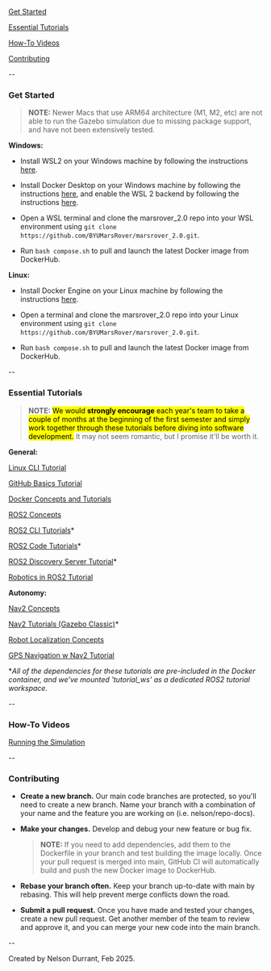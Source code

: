 [Get Started](https://github.com/BYUMarsRover/marsrover_2.0?tab=readme-ov-file#get-started)

[Essential Tutorials](https://github.com/BYUMarsRover/marsrover_2.0?tab=readme-ov-file#essential-tutorials)

[How-To Videos](https://github.com/BYUMarsRover/marsrover_2.0?tab=readme-ov-file#how-to-videos)

[Contributing](https://github.com/BYUMarsRover/marsrover_2.0?tab=readme-ov-file#contributing)

--

### Get Started

> **NOTE:** Newer Macs that use ARM64 architecture (M1, M2, etc) are not able to run the Gazebo simulation due to missing package support, and have not been extensively tested.

**Windows:**

- Install WSL2 on your Windows machine by following the instructions [here](https://docs.microsoft.com/en-us/windows/wsl/install).

- Install Docker Desktop on your Windows machine by following the instructions [here](https://docs.docker.com/desktop/), and enable the WSL 2 backend by following the instructions [here](https://docs.docker.com/desktop/windows/wsl/).

- Open a WSL terminal and clone the marsrover_2.0 repo into your WSL environment using `git clone https://github.com/BYUMarsRover/marsrover_2.0.git`.

- Run `bash compose.sh` to pull and launch the latest Docker image from DockerHub.

**Linux:**

- Install Docker Engine on your Linux machine by following the instructions [here](https://docs.docker.com/engine/install/ubuntu/).

- Open a terminal and clone the marsrover_2.0 repo into your Linux environment using `git clone https://github.com/BYUMarsRover/marsrover_2.0.git`.

- Run `bash compose.sh` to pull and launch the latest Docker image from DockerHub.

--

### Essential Tutorials

> **NOTE:** <mark>We would **strongly encourage** each year's team to take a couple of months at the beginning of the first semester and simply work together through these tutorials before diving into software development.</mark> It may not seem romantic, but I promise it'll be worth it.

**General:**

[Linux CLI Tutorial](https://linuxjourney.com/lesson/the-shell)

[GitHub Basics Tutorial](https://docs.github.com/en/get-started/start-your-journey/hello-world)

[Docker Concepts and Tutorials](https://docs.docker.com/get-started/introduction/whats-next/)

[ROS2 Concepts](https://docs.ros.org/en/humble/Concepts/Basic.html)

[ROS2 CLI Tutorials](https://docs.ros.org/en/humble/Tutorials/Beginner-CLI-Tools.html)*

[ROS2 Code Tutorials](https://docs.ros.org/en/humble/Tutorials/Beginner-Client-Libraries.html)*

[ROS2 Discovery Server Tutorial](https://docs.ros.org/en/humble/Tutorials/Advanced/Discovery-Server/Discovery-Server.html)*

[Robotics in ROS2 Tutorial](https://github.com/henki-robotics/robotics_essentials_ros2/tree/main)

**Autonomy:**

[Nav2 Concepts](https://docs.nav2.org/concepts/index.html)

[Nav2 Tutorials (Gazebo Classic)](https://docs.nav2.org/setup_guides/index.html)*

[Robot Localization Concepts](https://vimeo.com/142624091)

[GPS Navigation w Nav2 Tutorial](https://docs.nav2.org/tutorials/docs/navigation2_with_gps.html)

**All of the dependencies for these tutorials are pre-included in the Docker container, and we've mounted 'tutorial_ws' as a dedicated ROS2 tutorial workspace.*

--

### How-To Videos

[Running the Simulation](https://www.youtube.com/watch?v=uB8YDXrGd-g)

--

### Contributing

- **Create a new branch.** Our main code branches are protected, so you'll need to create a new branch. Name your branch with a combination of your name and the feature you are working on (i.e. nelson/repo-docs).

- **Make your changes.** Develop and debug your new feature or bug fix.

  > **NOTE:** If you need to add dependencies, add them to the Dockerfile in your branch and test building the image locally. Once your pull request is merged into main, GitHub CI will automatically build and push the new Docker image to DockerHub.

- **Rebase your branch often.** Keep your branch up-to-date with main by rebasing. This will help prevent merge conflicts down the road.

- **Submit a pull request.** Once you have made and tested your changes, create a new pull request. Get another member of the team to review and approve it, and you can merge your new code into the main branch.

--

Created by Nelson Durrant, Feb 2025.
